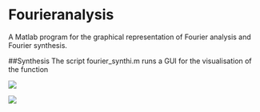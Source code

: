 # Fourieranalysis
A Matlab program for the graphical representation of Fourier analysis and Fourier synthesis. 

##Synthesis
The script fourier_synthi.m runs a GUI for the visualisation of the function


![](http://hannesbenne.de/images/synthese.PNG)

![](http://hannesbenne.de/images/analyse.gif)
